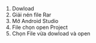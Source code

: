 1. Dowload
2. Giải nén file Rar
3. Mở Android Studio
4. File chọn open Project
5. Chọn File vừa dowload và open
